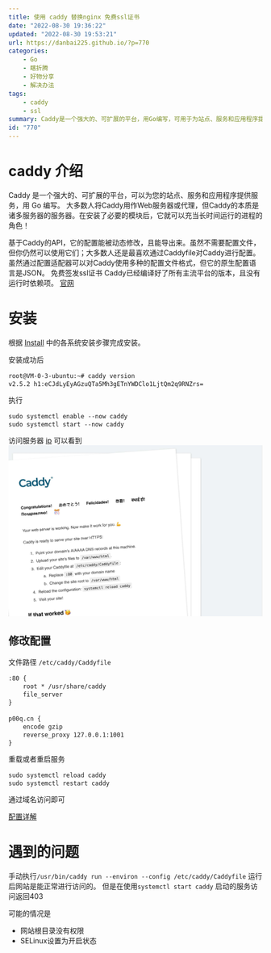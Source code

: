 ```yaml
---
title: 使用 caddy 替换nginx 免费ssl证书
date: "2022-08-30 19:36:22"
updated: "2022-08-30 19:53:21"
url: https://danbai225.github.io/?p=770
categories:
    - Go
    - 瞎折腾
    - 好物分享
    - 解决办法
tags:
    - caddy
    - ssl
summary: Caddy是一个强大的、可扩展的平台，用Go编写，可用于为站点、服务和应用程序提供服务。大多数人将Caddy用作Web服务器或代理。Caddy可以充当长时间运行的进程的角色，可以动态修改配置，也可以使用配置文件进行配置。Caddy可以免费签发SSL证书。通过按照安装步骤安装Caddy，然后修改配置文件，可以启动Caddy并访问服务器。遇到的问题可能是网站根目录权限不正确或者SELinux开启的问题。
id: "770"
---
```


# caddy 介绍
Caddy 是一个强大的、可扩展的平台，可以为您的站点、服务和应用程序提供服务，用 Go 编写。
大多数人将Caddy用作Web服务器或代理，但Caddy的本质是诸多服务器的服务器。在安装了必要的模块后，它就可以充当长时间运行的进程的角色！

基于Caddy的API，它的配置能被动态修改，且能导出来。虽然不需要配置文件，但你仍然可以使用它们；大多数人还是最喜欢通过Caddyfile对Caddy进行配置。虽然通过配置适配器可以对Caddy使用多种的配置文件格式，但它的原生配置语言是JSON。
免费签发ssl证书
Caddy已经编译好了所有主流平台的版本，且没有运行时依赖项。
[官网](https://caddyserver.com/docs/)

# 安装

根据 [Install](https://caddyserver.com/docs/install) 中的各系统安装步骤完成安装。

安装成功后
```
root@VM-0-3-ubuntu:~# caddy version
v2.5.2 h1:eCJdLyEyAGzuQTa5Mh3gETnYWDClo1LjtQm2q9RNZrs=
```
执行
```
sudo systemctl enable --now caddy
sudo systemctl start --now caddy
```
访问服务器 [ip](http://1.14.75.115) 可以看到
![image-1661859731720](../res/img/770-1.jpeg)

## 修改配置

文件路径 `/etc/caddy/Caddyfile`
```
:80 {
	root * /usr/share/caddy
	file_server
}

p00q.cn {
	encode gzip
	reverse_proxy 127.0.0.1:1001
}
```
重载或者重启服务
```
sudo systemctl reload caddy
sudo systemctl restart caddy
```
通过域名访问即可

[配置详解](https://caddyserver.com/docs/caddyfile-tutorial)

# 遇到的问题

手动执行`/usr/bin/caddy run --environ --config /etc/caddy/Caddyfile` 
运行后网站是能正常进行访问的。
但是在使用`systemctl start caddy` 启动的服务访问返回403

可能的情况是

- 网站根目录没有权限
- SELinux设置为开启状态
